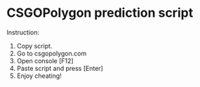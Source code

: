 # CSGOPolygon prediction script

Instruction:
1) Copy script.
2) Go to csgopolygon.com
3) Open console [F12]
4) Paste script and press [Enter]
5) Enjoy cheating!
